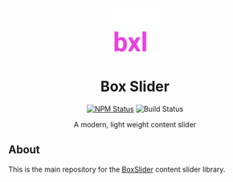 <p align="center">
    <img src="assets/icon.svg" width="100px" height="100px">
</p> 
<h1 align="center">Box Slider</h1>
<p align="center">
    <a href="https://www.npmjs.com/package/@boxslider/slider"><img alt="NPM Status" src="https://img.shields.io/npm/v/@boxslider/slider.svg?style=flat"></a>
    <img alt="Build Status" src="https://img.shields.io/github/workflow/status/boxslider/slider/Verify/master?style=flat">
</p>
<p align="center">
    A modern, light weight content slider 
</p> 

## About
This is the main repository for the [BoxSlider](https://boxslider.github.io/slider/) content slider library.


